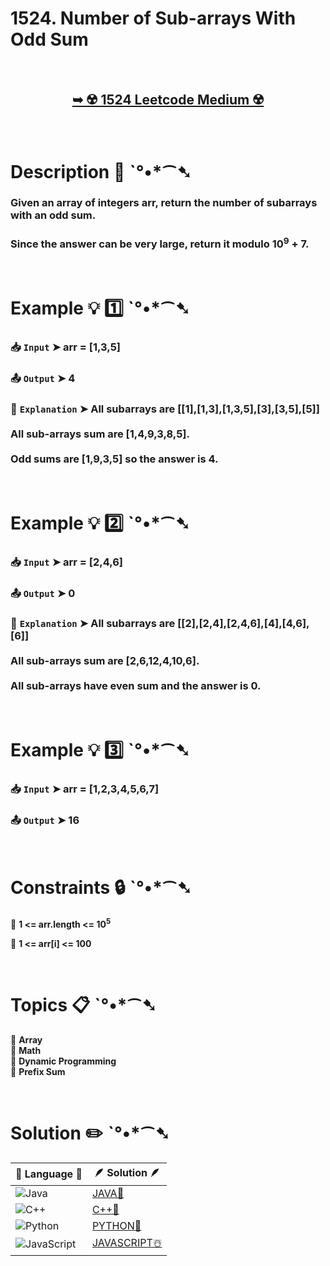 # 1524. Number of Sub-arrays With Odd Sum

</br>

<h2 align="center"> 

<a href="https://leetcode.com/problems/number-of-sub-arrays-with-odd-sum/description/?envType=daily-question&envId=2025-02-25"><strong>➥ ☢️ 1524 Leetcode Medium ☢️ </strong></a>
</h2>

</br>

# Description 📜 ˋ°•*⁀➷

### Given an array of integers arr, return the number of subarrays with an odd sum.

### Since the answer can be very large, return it modulo 10<sup>9</sup> + 7.

</br>

# Example 💡 1️⃣ ˋ°•*⁀➷

  ### 📥 `Input`  ➤ arr = [1,3,5]

  ### 📤 `Output`  ➤ 4

  ### 🔦 `Explanation`  ➤ All subarrays are [[1],[1,3],[1,3,5],[3],[3,5],[5]]</br></br>All sub-arrays sum are [1,4,9,3,8,5].</br></br>Odd sums are [1,9,3,5] so the answer is 4.

</br>

# Example 💡 2️⃣ ˋ°•*⁀➷

  ### 📥 `Input` ➤ arr = [2,4,6]

  ### 📤 `Output`  ➤ 0

  ### 🔦 `Explanation` ➤  All subarrays are [[2],[2,4],[2,4,6],[4],[4,6],[6]]</br></br>All sub-arrays sum are [2,6,12,4,10,6].</br></br>All sub-arrays have even sum and the answer is 0.

</br>

# Example 💡 3️⃣ ˋ°•*⁀➷

  ### 📥 `Input` ➤ arr = [1,2,3,4,5,6,7]

  ### 📤 `Output`  ➤ 16

</br>

# Constraints 🔒 ˋ°•*⁀➷

🔹 **1 <= arr.length <= 10<sup>5</sup>** </br>

🔹 **1 <= arr[i] <= 100** </br>

</br>

# Topics 📋 ˋ°•*⁀➷

🔸 **Array**  </br>
🔸 **Math**  </br>
🔸 **Dynamic Programming**  </br>
🔸 **Prefix Sum**  </br>

</br>

# Solution ✏️ ˋ°•*⁀➷

| 📒 Language 📒  | 🪶 Solution 🪶 |
| ------------- | ------------- |
|  ![Java](https://img.shields.io/badge/java-%23ED8B00.svg?style=for-the-badge&logo=openjdk&logoColor=white)  | [JAVA🍁]() |
|  ![C++](https://img.shields.io/badge/c++-%2300599C.svg?style=for-the-badge&logo=c%2B%2B&logoColor=white)  | [C++🎲]()  |
|  ![Python](https://img.shields.io/badge/python-3670A0?style=for-the-badge&logo=python&logoColor=ffdd54)    | [PYTHON🍰]() |
| ![JavaScript](https://img.shields.io/badge/javascript-%23323330.svg?style=for-the-badge&logo=javascript&logoColor=%23F7DF1E)   | [JAVASCRIPT☃️]() |
